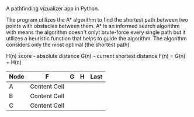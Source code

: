 A pathfinding vizualizer app in Python.

The program utilizes the A\* algorithm to find the shortest path between two points with obstacles between them.
A\* is an informed search algorithm with means the algorithm doesn't onlyt brute-force every single path but it utilizes a heuristic function that helps to guide the algorithm. The algorithm considers only the most optimal (the shortest path).

H(n) score - absolute distance
G(n) - current shortest distance
F(n) = G(n) + H(n)

| Node          | F             | G          | H           | Last           |
| ------------- | ------------- | -----------| ----------- | -----------    |
| A             | Content Cell  |            |             |                |
| B             | Content Cell  |            |             |                |
| C             | Content Cell  |            |             |                |

